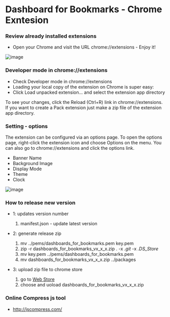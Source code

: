 # Dashboard for Bookmarks - Chrome Exntesion

### Review already installed extensions

  * Open your Chrome and visit the URL chrome://extensions - Enjoy it!

  ![image](https://github.com/encoreshao/dashboard-for-bookmarks/tree/master/demo/normal-listing.png)

### Developer mode in chrome://extensions

  * Check Developer mode in chrome://extensions
  * Loading your local copy of the extension on Chrome is super easy:
  * Click Load unpacked extension... and select the extension app directory

To see your changes, click the Reload (Ctrl+R) link in chrome://extensions. If you want to create a Pack extension just make a zip file of the extension app directory.

### Setting - options

The extension can be configured via an options page.
To open the options page, right-click the extension icon and choose Options on the menu. You can also go to chrome://extensions and click the options link.

  * Banner Name
  * Background Image
  * Display Mode
  * Theme
  * Clock

  ![image](https://github.com/encoreshao/dashboard-for-bookmarks/tree/master/demo/settings.png)

### How to release new version

  - 1: updates version number

    1. manifest.json - update latest version

  - 2: generate release zip

    1. mv ../pems/dashboards_for_bookmarks.pem key.pem
    2. zip -r dashboards_for_bookmarks_vx_x_x.zip . -x *.git* -x *.DS_Store*
    3. mv key.pem ../pems/dashboards_for_bookmarks.pem
    4. mv dashboards_for_bookmarks_vx_x_x.zip ../packages

  - 3: upload zip file to chrome store

    1. go to [Web Store](https://chrome.google.com/webstore/developer/dashboard)
    2. choose and uoload dashboards_for_bookmarks_vx_x_x.zip

### Online Compress js tool

  - http://jscompress.com/

